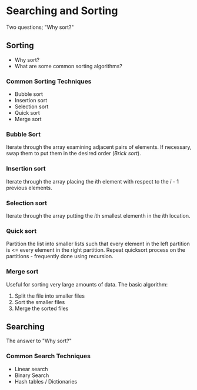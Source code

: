 # Searching and Sorting
Two questions; "Why sort?"

## Sorting
- Why sort?
- What are some common sorting algorithms?

### Common Sorting Techniques
- Bubble sort
- Insertion sort
- Selection sort
- Quick sort
- Merge sort

### Bubble Sort
Iterate through the array examining adjacent pairs of elements. If necessary, swap them to put them in the desired order (*Brick sort*).

### Insertion sort
Iterate through the array placing the *i*th element with respect to the *i* - 1 previous elements.

### Selection sort
Iterate through the array putting the *i*th smallest elementh in the *i*th location.

### Quick sort
Partition the list into smaller lists such that every element in the left partition is <= every element in the right partition. Repeat quicksort process on the partitions - frequently done using recursion.

### Merge sort
Useful for sorting very large amounts of data. The basic algorithm:
1. Split the file into smaller files
2. Sort the smaller files
3. Merge the sorted files

## Searching
The answer to "Why sort?"

### Common Search Techniques
- Linear search
- Binary Search
- Hash tables / Dictionaries